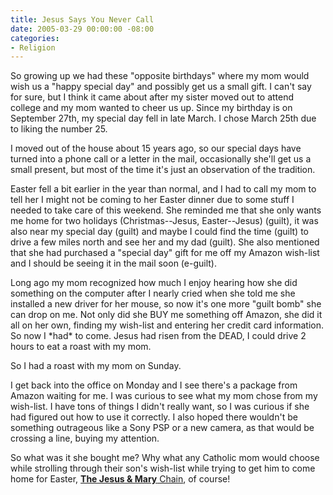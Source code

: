 ```yaml
---
title: Jesus Says You Never Call
date: 2005-03-29 00:00:00 -08:00
categories:
- Religion
---
```


<p>
So growing up we had these "opposite birthdays" where my mom would wish us a "happy special day" and possibly get us a small gift. I can't say for sure, but I think it came about after my sister moved out to attend college and my mom wanted to cheer us up. Since my birthday is on September 27th, my special day fell in late March. I chose March 25th due to liking the number 25.
</p>
<p>
I moved out of the house about 15 years ago, so our special days have turned into a phone call or a letter in the mail, occasionally she'll get us a small present, but most of the time it's just an observation of the tradition.
</p>
<p>
Easter fell a bit earlier in the year than normal, and I had to call my mom to tell her I might not be coming to her Easter dinner due to some stuff I needed to take care of this weekend. She reminded me that she only wants me home for two holidays (Christmas--Jesus, Easter--Jesus) (guilt), it was also near my special day (guilt) and maybe I could find the time (guilt) to drive a few miles north and see her and my dad (guilt). She also mentioned that she had purchased a "special day" gift for me off my Amazon wish-list and I should be seeing it in the mail soon (e-guilt).
</p>
<p>
Long ago my mom recognized how much I enjoy hearing how she did something on the computer after I nearly cried when she told me she installed a new driver for her mouse, so now it's one more "guilt bomb" she can drop on me. Not only did she BUY me something off Amazon, she did it all on her own, finding my wish-list and entering her credit card information. So now I *had* to come. Jesus had risen from the DEAD, I could drive 2 hours to eat a roast with my mom.
</p>
<p>
So I had a roast with my mom on Sunday.
</p>
<p>
I get back into the office on Monday and I see there's a package from Amazon waiting for me. I was curious to see what my mom chose from my wish-list. I have tons of things I didn't really want, so I was curious if she had figured out how to use it correctly. I also hoped there wouldn't be something outrageous like a Sony PSP or a new camera, as that would be crossing a line, buying my attention.
</p>
<p>
So what was it she bought me? Why what any Catholic mom would choose while strolling through their son's wish-list while trying to get him to come home for Easter, <a href="http://www.amazon.com/exec/obidos/tg/detail/-/B000026HBX/ref=m_art_li_5/104-9671043-9947944?v=glance&s=music"><strong>The Jesus & Mary</strong> Chain</a>, of course!
</p>
